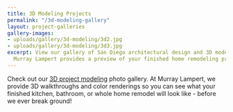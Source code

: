```yaml
---
title: 3D Modeling Projects
permalink: "/3d-modeling-gallery"
layout: project-galleries
gallery-images:
- uploads/gallery/3d-modeling/3d2.jpg
- uploads/gallery/3d-modeling/3d3.jpg
excerpt: View our gallery of San Diego architectural design and 3D modeling projects.
  Murray Lampert provides a preview of your finished home remodeling project.
---
```


Check out our [3D project modeling](/3d-architectural-rendering-services/) photo gallery. At Murray Lampert, we provide 3D walkthroughs and color renderings so you can see what your finished kitchen, bathroom, or whole home remodel will look like - before we ever break ground!
